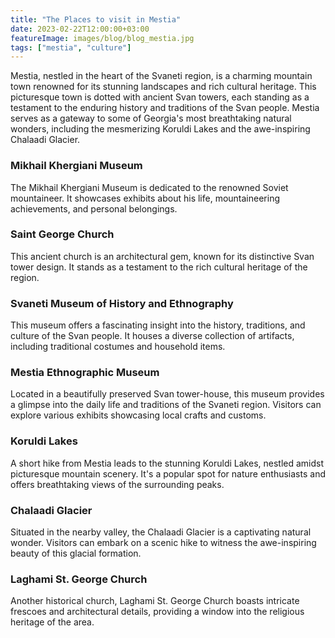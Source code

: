 ```yaml
---
title: "The Places to visit in Mestia"
date: 2023-02-22T12:00:00+03:00
featureImage: images/blog/blog_mestia.jpg
tags: ["mestia", "culture"]
---
```

Mestia, nestled in the heart of the Svaneti region, is a charming mountain town renowned for its stunning landscapes and rich cultural heritage. This picturesque town is dotted with ancient Svan towers, each standing as a testament to the enduring history and traditions of the Svan people. Mestia serves as a gateway to some of Georgia's most breathtaking natural wonders, including the mesmerizing Koruldi Lakes and the awe-inspiring Chalaadi Glacier.

### Mikhail Khergiani Museum

The Mikhail Khergiani Museum is dedicated to the renowned Soviet mountaineer. It showcases exhibits about his life, mountaineering achievements, and personal belongings.

### Saint George Church

This ancient church is an architectural gem, known for its distinctive Svan tower design. It stands as a testament to the rich cultural heritage of the region.

### Svaneti Museum of History and Ethnography
This museum offers a fascinating insight into the history, traditions, and culture of the Svan people. It houses a diverse collection of artifacts, including traditional costumes and household items.

### Mestia Ethnographic Museum
Located in a beautifully preserved Svan tower-house, this museum provides a glimpse into the daily life and traditions of the Svaneti region. Visitors can explore various exhibits showcasing local crafts and customs.

### Koruldi Lakes
A short hike from Mestia leads to the stunning Koruldi Lakes, nestled amidst picturesque mountain scenery. It's a popular spot for nature enthusiasts and offers breathtaking views of the surrounding peaks.

### Chalaadi Glacier
Situated in the nearby valley, the Chalaadi Glacier is a captivating natural wonder. Visitors can embark on a scenic hike to witness the awe-inspiring beauty of this glacial formation.

### Laghami St. George Church
Another historical church, Laghami St. George Church boasts intricate frescoes and architectural details, providing a window into the religious heritage of the area.